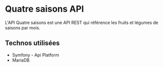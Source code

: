 # Quatre saisons API

L'API Quatre saisons est une API REST qui référence les fruits et légumes de saisons par mois.

## Technos utilisées
- Symfony - Api Platform
- MariaDB